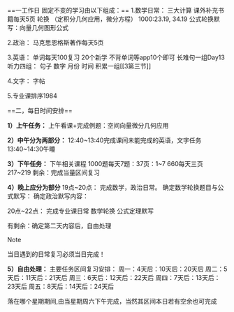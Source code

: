 ==一工作日 固定不变的学习由以下组成：==
1.数学日常：
三大计算
课外补充书籍每天5页
 轮换 （定积分几何应用，微分方程）
			1000:23.19,  34.19
 公式轮换默写：向量几何图形公式


2.政治：
	马克思恩格斯著作每天5页


3.英语：
	单词每天100复习
	20个新学
	不背单词等app10个即可
	长难句一组Day13
	听力四组：
	句子
	数字
	月份
	时间
积累一组[[3第三节]]


4.文字：
	字帖

5.专业课排序1984


==二，每日时间安排==


**1）上午任务：**
	上午看课+完成例题：空间向量微分几何应用

**2）中午分为两部分：**
	12:40~13:40完成课间未能完成的英语，文字任务
	13:40~14:30午睡

**3）下午任务：**
下午相关课程
	1000题每天7题：37页：1~7
	660每天三页 217~219
剩余：完成当量区间复习

**4）晚上应分为部分**
19点~20点：
			完成数学，政治日常。
			确定数学轮换题目与公式默写：
			确定政治默写内容：
		
20点~22点：
			完成专业课日常
			数学轮换
			公式定理默写
		 
有剩余：确定第二天内容后，自由处理
	

> [!NOTE]
> 当日遇到的日常复习必须当日完成！

**5）自由处理：**
主要任务区间复习安排：
周一：4天后：10天后：20天后
周二：5天后：11天后：21天后
周三：6天后：12天后：22天后
周四：7天后：13天后：23天后
周五：8天后：14天后：24天后

落在哪个星期期间,由当星期周六下午完成，当然其区间本日若有空余也可完成
